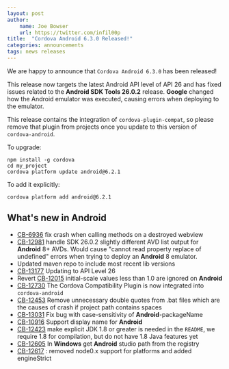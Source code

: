 ```yaml
---
layout: post
author:
    name: Joe Bowser
    url: https://twitter.com/infil00p
title:  "Cordova Android 6.3.0 Released!"
categories: announcements
tags: news releases
---
```


We are happy to announce that `Cordova Android 6.3.0` has been released! 

This release now targets the latest Android API level of API 26 and has fixed issues related to the **Android SDK Tools 26.0.2** release. **Google** changed how the Android emulator was executed, causing errors when deploying to the emulator. 

This release contains the integration of `cordova-plugin-compat`, so please remove that plugin from projects once you update to this version of `cordova-android`.

To upgrade:

    npm install -g cordova
    cd my_project
    cordova platform update android@6.2.1

To add it explicitly:

    cordova platform add android@6.2.1

<!--more-->
## What's new in Android
* [CB-6936](https://issues.apache.org/jira/browse/CB-6936) fix crash when calling methods on a destroyed webview
* [CB-12981](https://issues.apache.org/jira/browse/CB-12981) handle SDK 26.0.2 slightly different AVD list output for **Android** 8+ AVDs. Would cause "cannot read property replace of undefined" errors when trying to deploy an **Android** 8 emulator.
* Updated maven repo to include most recent lib versions
* [CB-13177](https://issues.apache.org/jira/browse/CB-13177) Updating to API Level 26
* Revert [CB-12015](https://issues.apache.org/jira/browse/CB-12015) initial-scale values less than 1.0 are ignored on **Android**
* [CB-12730](https://issues.apache.org/jira/browse/CB-12730) The Cordova Compatibility Plugin is now integrated into `cordova-android`
* [CB-12453](https://issues.apache.org/jira/browse/CB-12453) Remove unnecessary double quotes from .bat files which are the causes of crash if project path contains spaces
* [CB-13031](https://issues.apache.org/jira/browse/CB-13031) Fix bug with case-sensitivity of **Android**-packageName
* [CB-10916](https://issues.apache.org/jira/browse/CB-10916) Support display name for **Android**
* [CB-12423](https://issues.apache.org/jira/browse/CB-12423) make explicit JDK 1.8 or greater is needed in the `README`, we require 1.8 for compilation, but do not have 1.8 Java features yet
* [CB-12605](https://issues.apache.org/jira/browse/CB-12605) In **Windows** get **Android** studio path from the registry
* [CB-12617](https://issues.apache.org/jira/browse/CB-12617) : removed node0.x support for platforms and added engineStrict

#
